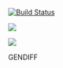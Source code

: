 [![Build Status](https://travis-ci.org/Rustamaha/project-lvl2-s257.svg?branch=master)](https://travis-ci.org/Rustamaha/project-lvl2-s257)

<a href="https://codeclimate.com/github/codeclimate/codeclimate/maintainability"><img src="https://api.codeclimate.com/v1/badges/a99a88d28ad37a79dbf6/maintainability" /></a>

<a href="https://codeclimate.com/github/codeclimate/codeclimate/test_coverage"><img src="https://api.codeclimate.com/v1/badges/a99a88d28ad37a79dbf6/test_coverage" /></a>

GENDIFF
